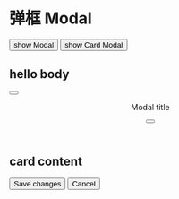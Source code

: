 # 弹框 Modal

<div class="demo-box">
  <button class="v-btn"
          @click="modalVisible = !modalVisible"
  >show Modal
  </button>
  <button class="v-btn is-primary"
          @click="modalVisible2 = !modalVisible2"
  >show Card Modal
  </button>
</div>

<div class="v-modal" :class="{ 'is-active' : modalVisible }">
  <div class="v-modal-overlay"></div>
  <div class="v-modal-content is-large">
    <div class="v-box">
      <h2>
        hello body
      </h2>
    </div>
  </div>
  <button class="v-modal-close is-large" aria-label="close"
          @click="modalVisible = !modalVisible"
  >
  </button>
</div>

<div class="v-modal" :class="{ 'is-active' : modalVisible2 }">
  <div class="v-modal-overlay"></div>
  <div class="v-modal-card">
    <header class="v-modal-card-head">
      <p class="v-modal-card-title">Modal title</p>
      <button class="v-close" aria-label="close"></button>
    </header>
    <section class="v-modal-card-body">
      <!-- Content ... -->
      <h2>
        card content
      </h2>
    </section>
    <footer class="v-modal-card-foot">
      <button class="v-btn is-primary">Save changes</button>
      <button class="v-btn is-link">Cancel</button>
    </footer>
  </div>
</div>

<script>
  export default {
    data () {
      return {
        modalVisible: false,
        modalVisible2: false
      }
    }
  }
</script>